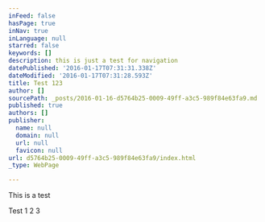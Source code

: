 ```yaml
---
inFeed: false
hasPage: true
inNav: true
inLanguage: null
starred: false
keywords: []
description: this is just a test for navigation
datePublished: '2016-01-17T07:31:31.338Z'
dateModified: '2016-01-17T07:31:28.593Z'
title: Test 123
author: []
sourcePath: _posts/2016-01-16-d5764b25-0009-49ff-a3c5-989f84e63fa9.md
published: true
authors: []
publisher:
  name: null
  domain: null
  url: null
  favicon: null
url: d5764b25-0009-49ff-a3c5-989f84e63fa9/index.html
_type: WebPage

---
```

This is a test

Test 1 2 3
